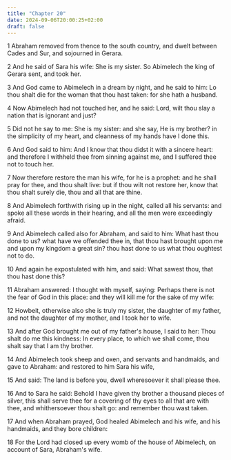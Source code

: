 ```yaml
---
title: "Chapter 20"
date: 2024-09-06T20:00:25+02:00
draft: false
---
```



1 Abraham removed from thence to the south country, and dwelt between Cades and Sur, and sojourned in Gerara.

2 And he said of Sara his wife: She is my sister. So Abimelech the king of Gerara sent, and took her.

3 And God came to Abimelech in a dream by night, and he said to him: Lo thou shalt die for the woman that thou hast taken: for she hath a husband.

4 Now Abimelech had not touched her, and he said: Lord, wilt thou slay a nation that is ignorant and just?

5 Did not he say to me: She is my sister: and she say, He is my brother? in the simplicity of my heart, and cleanness of my hands have I done this.

6 And God said to him: And I know that thou didst it with a sincere heart: and therefore I withheld thee from sinning against me, and I suffered thee not to touch her.

7 Now therefore restore the man his wife, for he is a prophet: and he shall pray for thee, and thou shalt live: but if thou wilt not restore her, know that thou shalt surely die, thou and all that are thine.

8 And Abimelech forthwith rising up in the night, called all his servants: and spoke all these words in their hearing, and all the men were exceedingly afraid.

9 And Abimelech called also for Abraham, and said to him: What hast thou done to us? what have we offended thee in, that thou hast brought upon me and upon my kingdom a great sin? thou hast done to us what thou oughtest not to do.

10 And again he expostulated with him, and said: What sawest thou, that thou hast done this?

11 Abraham answered: I thought with myself, saying: Perhaps there is not the fear of God in this place: and they will kill me for the sake of my wife:

12 Howbeit, otherwise also she is truly my sister, the daughter of my father, and not the daughter of my mother, and I took her to wife.

13 And after God brought me out of my father's house, I said to her: Thou shalt do me this kindness: In every place, to which we shall come, thou shalt say that I am thy brother.

14 And Abimelech took sheep and oxen, and servants and handmaids, and gave to Abraham: and restored to him Sara his wife,

15 And said: The land is before you, dwell wheresoever it shall please thee.

16 And to Sara he said: Behold I have given thy brother a thousand pieces of silver, this shall serve thee for a covering of thy eyes to all that are with thee, and whithersoever thou shalt go: and remember thou wast taken.

17 And when Abraham prayed, God healed Abimelech and his wife, and his handmaids, and they bore children:

18 For the Lord had closed up every womb of the house of Abimelech, on account of Sara, Abraham's wife.


